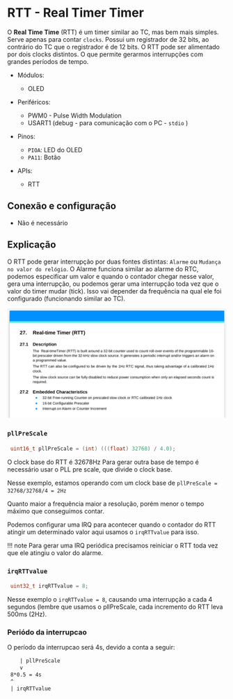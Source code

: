 # RTT - Real Timer Timer

O **Real Time Time** (RTT) é um timer similar ao TC, mas bem mais simples. Serve apenas para contar `clocks`. Possui um registrador de 32 bits, ao contrário do TC que o registrador é de 12 bits. O RTT pode ser alimentado por dois clocks distintos. O que permite gerarmos interrupções com grandes períodos de tempo.

- Módulos: 
    - OLED
    
- Periféricos:
    - PWM0 - Pulse Width Modulation
    - USART1 (debug - para comunicação com o PC - `stdio` )
    
- Pinos:
    - `PIOA`: LED do OLED
    - `PA11`: Botão
 
- APIs:
    - RTT

## Conexão e configuração

- Não é necessário

## Explicação

O RTT pode gerar interrupção por duas fontes distintas: `Alarme` ou `Mudança no valor do relógio`. O Alarme funciona similar ao alarme do RTC, podemos especificar um valor e quando o contador chegar nesse valor, gera uma interrupção, ou podemos gerar uma interrupção toda vez que o valor do timer mudar (tick). Isso vai depender da frequência na qual ele foi configurado (funcionando similar ao TC).

![](doc/rtt.png)


### `pllPreScale`

``` c
 uint16_t pllPreScale = (int) (((float) 32768) / 4.0);
```

O clock base do RTT é 32678Hz Para gerar outra base de tempo é necessário usar o PLL pre scale, que divide o clock base.

Nesse exemplo, estamos operando com um clock base de `pllPreScale = 32768/32768/4 = 2Hz`

Quanto maior a frequência maior a resolução, porém menor o tempo máximo que conseguimos contar.
    
Podemos configurar uma IRQ para acontecer quando o contador do RTT atingir um determinado valor aqui usamos o `irqRTTvalue` para isso.

!!! note
    Para gerar uma IRQ periódica precisamos reiniciar o RTT toda vez que ele atingiu o valor do alarme.
       
### `irqRTTvalue`

``` c
 uint32_t irqRTTvalue = 8;
```

Nesse exemplo o `irqRTTvalue = 8`, causando uma interrupção a cada 4 segundos (lembre que usamos o      pllPreScale, cada incremento do RTT leva 500ms (2Hz).  

### Periódo da interrupcao

O período da interrupcao será 4s, devido a conta a seguir:

```
    | pllPreScale
    v
 8*0.5 = 4s
 ^
 | irqRTTvalue
```    